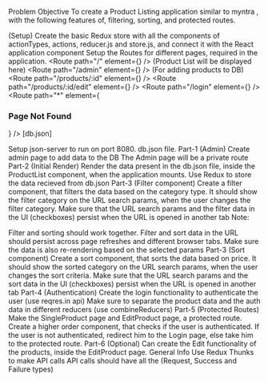  Problem Objective
To create a Product Listing application similar to myntra , with the following features of, filtering, sorting, and protected routes.

(Setup)
Create the basic Redux store with all the components of actionTypes, actions, reducer.js and store.js, and connect it with the React application component
Setup the Routes for different pages, required in the application.
  <Route path="/" element={<HomePage />} /> (Product List will be displayed here)
  <Route path="/admin" element={<Admin />} /> (For adding products to DB)
  <Route path="/products/:id" element={<SingleProduct />} />
  <Route path="/products/:id/edit" element={<EditProduct />} />
  <Route path="/login" element={<Login />} />
  <Route path="*" element={<h3>Page Not Found</h3>} />
[db.json]

Setup json-server to run on port 8080. db.json file.
Part-1 (Admin)
Create admin page to add data to the DB
The Admin page will be a private route
Part-2 (Initial Render)
Render the data present in the db.json file, inside the ProductList component, when the application mounts.
Use Redux to store the data recieved from db.json
Part-3 (Filter component)
Create a filter component, that filters the data based on the category type.
It should show the filter category on the URL search params, when the user changes the filter category.
Make sure that the URL search params and the filter data in the UI (checkboxes) persist when the URL is opened in another tab
Note:

Filter and sorting should work together.
Filter and sort data in the URL should persist across page refreshes and different browser tabs.
Make sure the data is also re-rendering based on the selected params
Part-3 (Sort component)
Create a sort component, that sorts the data based on price.
It should show the sorted category on the URL search params, when the user changes the sort criteria.
Make sure that the URL search params and the sort data in the UI (checkboxes) persist when the URL is opened in another tab
Part-4 (Authentication)
Create the login functionality to authenticate the user (use reqres.in api)
Make sure to separate the product data and the auth data in different reducers (use combineReducers)
Part-5 (Protected Routes)
Make the SingleProduct page and EditProduct page, a protected route.
Create a higher order component, that checks if the user is authenticated.
If the user is not authenticated, redirect him to the Login page, else take him to the protected route.
Part-6 (Optional)
Can create the Edit functionality of the products, inside the EditProduct page.
General Info
Use Redux Thunks to make API calls
API calls should have all the (Request, Success and Failure types)